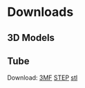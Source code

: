 # Downloads

## 3D Models

## Tube 
<model-viewer src="3D_Models/tube/tube_glb_files/tube.glb"
              alt="A 3D model of a tube"
              auto-rotate
              camera-controls></model-viewer> 

Download: [3MF](3D_Models/tube/Tube.3mf) [STEP](3D_Models/tube/tube_step_files.zip) [stl](3D_Models/tube/tube_stl_files.zip)
